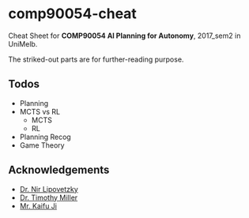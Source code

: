 # comp90054-cheat

Cheat Sheet for __COMP90054 AI Planning for Autonomy__, 2017_sem2 in UniMelb.

The striked-out parts are for further-reading purpose.

## Todos
+ Planning
+ MCTS vs RL
    * MCTS
    * RL
+ Planning Recog
+ Game Theory

## Acknowledgements
+ [Dr. Nir Lipovetzky](http://people.eng.unimelb.edu.au/nlipovetzky/)
+ [Dr. Timothy Miller](http://people.eng.unimelb.edu.au/tmiller/)
+ [Mr. Kaifu Ji](https://github.com/jkfjkf123)
